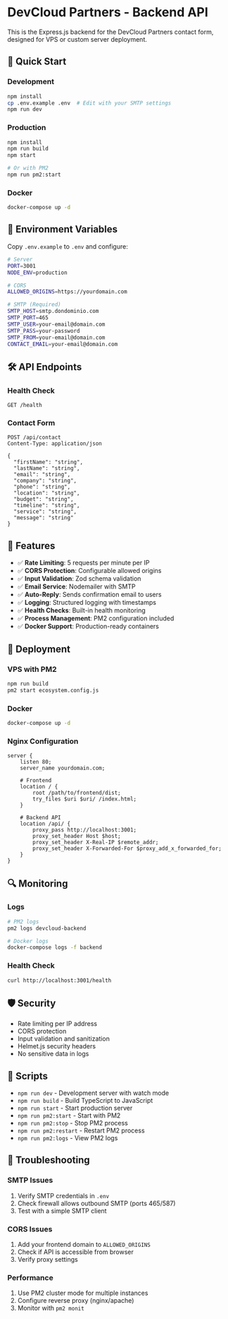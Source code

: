# DevCloud Partners - Backend API

This is the Express.js backend for the DevCloud Partners contact form, designed for VPS or custom server deployment.

## 🚀 Quick Start

### Development
```bash
npm install
cp .env.example .env  # Edit with your SMTP settings
npm run dev
```

### Production
```bash
npm install
npm run build
npm start

# Or with PM2
npm run pm2:start
```

### Docker
```bash
docker-compose up -d
```

## 📧 Environment Variables

Copy `.env.example` to `.env` and configure:

```bash
# Server
PORT=3001
NODE_ENV=production

# CORS
ALLOWED_ORIGINS=https://yourdomain.com

# SMTP (Required)
SMTP_HOST=smtp.dondominio.com
SMTP_PORT=465
SMTP_USER=your-email@domain.com
SMTP_PASS=your-password
SMTP_FROM=your-email@domain.com
CONTACT_EMAIL=your-email@domain.com
```

## 🛠️ API Endpoints

### Health Check
```
GET /health
```

### Contact Form
```
POST /api/contact
Content-Type: application/json

{
  "firstName": "string",
  "lastName": "string", 
  "email": "string",
  "company": "string",
  "phone": "string",
  "location": "string",
  "budget": "string",
  "timeline": "string",
  "service": "string",
  "message": "string"
}
```

## 🔧 Features

- ✅ **Rate Limiting**: 5 requests per minute per IP
- ✅ **CORS Protection**: Configurable allowed origins
- ✅ **Input Validation**: Zod schema validation
- ✅ **Email Service**: Nodemailer with SMTP
- ✅ **Auto-Reply**: Sends confirmation email to users
- ✅ **Logging**: Structured logging with timestamps
- ✅ **Health Checks**: Built-in health monitoring
- ✅ **Process Management**: PM2 configuration included
- ✅ **Docker Support**: Production-ready containers

## 🚀 Deployment

### VPS with PM2
```bash
npm run build
pm2 start ecosystem.config.js
```

### Docker
```bash
docker-compose up -d
```

### Nginx Configuration
```nginx
server {
    listen 80;
    server_name yourdomain.com;
    
    # Frontend
    location / {
        root /path/to/frontend/dist;
        try_files $uri $uri/ /index.html;
    }
    
    # Backend API
    location /api/ {
        proxy_pass http://localhost:3001;
        proxy_set_header Host $host;
        proxy_set_header X-Real-IP $remote_addr;
        proxy_set_header X-Forwarded-For $proxy_add_x_forwarded_for;
    }
}
```

## 🔍 Monitoring

### Logs
```bash
# PM2 logs
pm2 logs devcloud-backend

# Docker logs  
docker-compose logs -f backend
```

### Health Check
```bash
curl http://localhost:3001/health
```

## 🛡️ Security

- Rate limiting per IP address
- CORS protection
- Input validation and sanitization
- Helmet.js security headers
- No sensitive data in logs

## 📝 Scripts

- `npm run dev` - Development server with watch mode
- `npm run build` - Build TypeScript to JavaScript
- `npm run start` - Start production server
- `npm run pm2:start` - Start with PM2
- `npm run pm2:stop` - Stop PM2 process
- `npm run pm2:restart` - Restart PM2 process
- `npm run pm2:logs` - View PM2 logs

## 🔧 Troubleshooting

### SMTP Issues
1. Verify SMTP credentials in `.env`
2. Check firewall allows outbound SMTP (ports 465/587)
3. Test with a simple SMTP client

### CORS Issues
1. Add your frontend domain to `ALLOWED_ORIGINS`
2. Check if API is accessible from browser
3. Verify proxy settings

### Performance
1. Use PM2 cluster mode for multiple instances
2. Configure reverse proxy (nginx/apache)
3. Monitor with `pm2 monit`